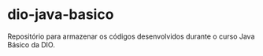 # dio-java-basico
Repositório para armazenar os códigos desenvolvidos durante o curso Java Básico da DIO.

